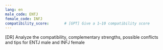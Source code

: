 ```yaml
---
lang: en
male_code: ENTJ
female_code: INFJ
compatibility_score:       # [GPT] Give a 1–10 compatibility score
---
```


[DR] Analyze the compatibility, complementary strengths, possible conflicts and tips for ENTJ male and INFJ female

